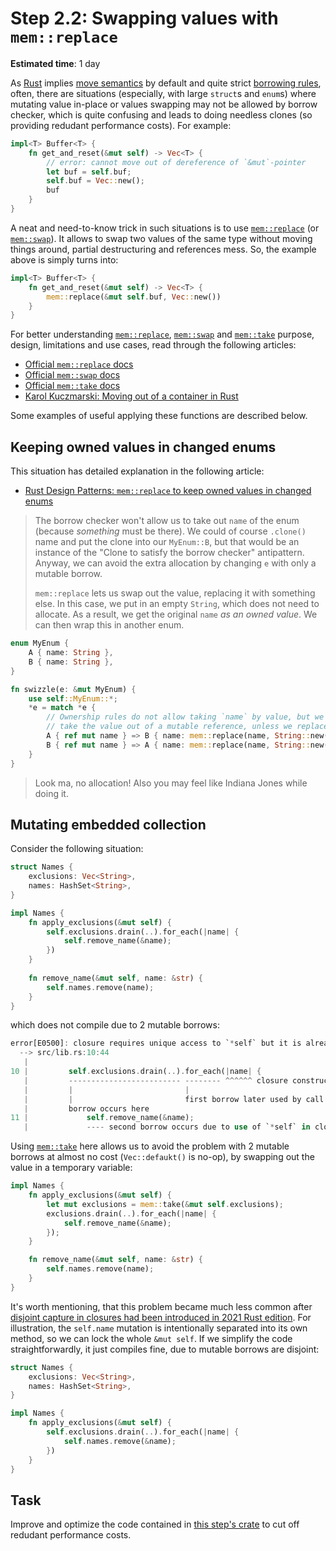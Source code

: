 Step 2.2: Swapping values with `mem::replace`
=============================================

__Estimated time__: 1 day

As [Rust] implies [move semantics][1] by default and quite strict [borrowing rules][2], often, there are situations (especially, with large `struct`s and `enum`s) where mutating value in-place or values swapping may not be allowed by borrow checker, which is quite confusing and leads to doing needless clones (so providing redudant performance costs). For example:
```rust
impl<T> Buffer<T> {
    fn get_and_reset(&mut self) -> Vec<T> {
        // error: cannot move out of dereference of `&mut`-pointer
        let buf = self.buf;
        self.buf = Vec::new();
        buf
    }
}
```

A neat and need-to-know trick in such situations is to use [`mem::replace`] (or [`mem::swap`]). It allows to swap two values of the same type without moving things around, partial destructuring and references mess. So, the example above is simply turns into:
```rust
impl<T> Buffer<T> {
    fn get_and_reset(&mut self) -> Vec<T> {
        mem::replace(&mut self.buf, Vec::new())
    }
}
```

For better understanding [`mem::replace`], [`mem::swap`] and [`mem::take`] purpose, design, limitations and use cases, read through the following articles:
- [Official `mem::replace` docs][`mem::replace`]
- [Official `mem::swap` docs][`mem::swap`]
- [Official `mem::take` docs][`mem::take`]
- [Karol Kuczmarski: Moving out of a container in Rust][4]

Some examples of useful applying these functions are described below.




## Keeping owned values in changed enums

This situation has detailed explanation in the following article:
- [Rust Design Patterns: `mem::replace` to keep owned values in changed enums][3]

> The borrow checker won't allow us to take out `name` of the enum (because _something_ must be there). We could of course `.clone()` name and put the clone into our `MyEnum::B`, but that would be an instance of the "Clone to satisfy the borrow checker" antipattern. Anyway, we can avoid the extra allocation by changing `e` with only a mutable borrow.
> 
> `mem::replace` lets us swap out the value, replacing it with something else. In this case, we put in an empty `String`, which does not need to allocate. As a result, we get the original `name` _as an owned value_. We can then wrap this in another enum.

```rust
enum MyEnum {
    A { name: String },
    B { name: String },
}

fn swizzle(e: &mut MyEnum) {
    use self::MyEnum::*;
    *e = match *e {
        // Ownership rules do not allow taking `name` by value, but we cannot
        // take the value out of a mutable reference, unless we replace it:
        A { ref mut name } => B { name: mem::replace(name, String::new()) },
        B { ref mut name } => A { name: mem::replace(name, String::new()) },
    }
}
```

> Look ma, no allocation! Also you may feel like Indiana Jones while doing it.




## Mutating embedded collection

Consider the following situation:
```rust
struct Names {
    exclusions: Vec<String>,
    names: HashSet<String>,
}

impl Names {
    fn apply_exclusions(&mut self) {
        self.exclusions.drain(..).for_each(|name| {
            self.remove_name(&name);
        })
    }
    
    fn remove_name(&mut self, name: &str) {
        self.names.remove(name);
    }
}
```
which does not compile due to 2 mutable borrows:
```rust
error[E0500]: closure requires unique access to `*self` but it is already borrowed
  --> src/lib.rs:10:44
   |
10 |         self.exclusions.drain(..).for_each(|name| {
   |         ------------------------- -------- ^^^^^^ closure construction occurs here
   |         |                         |
   |         |                         first borrow later used by call
   |         borrow occurs here
11 |             self.remove_name(&name);
   |             ---- second borrow occurs due to use of `*self` in closure
```

Using [`mem::take`] here allows us to avoid the problem with 2 mutable borrows at almost no cost (`Vec::defaukt()` is no-op), by swapping out the value in a temporary variable:
```rust
impl Names {
    fn apply_exclusions(&mut self) {
        let mut exclusions = mem::take(&mut self.exclusions);
        exclusions.drain(..).for_each(|name| {
            self.remove_name(&name);
        });
    }

    fn remove_name(&mut self, name: &str) {
        self.names.remove(name);
    }
}
```

It's worth mentioning, that this problem became much less common after [disjoint capture in closures had been introduced in 2021 Rust edition][5]. For illustration, the `self.name` mutation is intentionally separated into its own method, so we can lock the whole `&mut self`. If we simplify the code straightforwardly, it just compiles fine, due to mutable borrows are disjoint: 
```rust
struct Names {
    exclusions: Vec<String>,
    names: HashSet<String>,
}

impl Names {
    fn apply_exclusions(&mut self) {
        self.exclusions.drain(..).for_each(|name| {
            self.names.remove(&name);
        })
    }
}
```




## Task

Improve and optimize the code contained in [this step's crate](src/main.rs) to cut off redudant performance costs.




[`mem::replace`]: https://doc.rust-lang.org/std/mem/fn.replace.html
[`mem::swap`]: https://doc.rust-lang.org/std/mem/fn.swap.html
[`mem::take`]: https://doc.rust-lang.org/std/mem/fn.take.html
[Rust]: https://www.rust-lang.org

[1]: https://stackoverflow.com/a/30290070/1828012
[2]: https://doc.rust-lang.org/book/ch04-02-references-and-borrowing.html#the-rules-of-references
[3]: https://rust-unofficial.github.io/patterns/idioms/mem-replace.html
[4]: http://xion.io/post/code/rust-move-out-of-container.html
[5]: https://doc.rust-lang.org/edition-guide/rust-2021/disjoint-capture-in-closures.html
